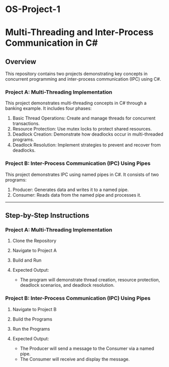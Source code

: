 # OS-Project-1

# Multi-Threading and Inter-Process Communication in C#

## Overview
This repository contains two projects demonstrating key concepts in concurrent programming and inter-process communication (IPC) using C#.

### Project A: Multi-Threading Implementation
This project demonstrates multi-threading concepts in C# through a banking example. It includes four phases:
1. Basic Thread Operations: Create and manage threads for concurrent transactions.
2. Resource Protection: Use mutex locks to protect shared resources.
3. Deadlock Creation: Demonstrate how deadlocks occur in multi-threaded programs.
4. Deadlock Resolution: Implement strategies to prevent and recover from deadlocks.

### Project B: Inter-Process Communication (IPC) Using Pipes
This project demonstrates IPC using named pipes in C#. It consists of two programs:
1. Producer: Generates data and writes it to a named pipe.
2. Consumer: Reads data from the named pipe and processes it.

---

## Step-by-Step Instructions

### Project A: Multi-Threading Implementation
1. Clone the Repository
   

2. Navigate to Project A


3. Build and Run

4. Expected Output:
   - The program will demonstrate thread creation, resource protection, deadlock scenarios, and deadlock resolution.


### Project B: Inter-Process Communication (IPC) Using Pipes
1. Navigate to Project B
   

2. Build the Programs

  
3. Run the Programs
  

4. Expected Output:
   - The Producer will send a message to the Consumer via a named pipe.
   - The Consumer will receive and display the message.
